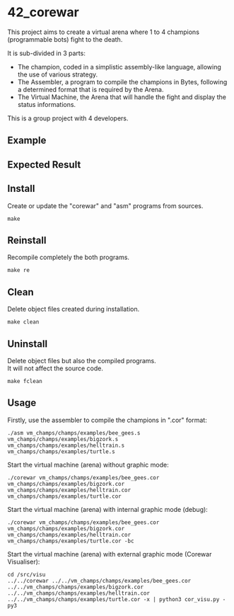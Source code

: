 # 42_corewar
This project aims to create a virtual arena where 1 to 4 champions (programmable bots) fight to the death.  

It is sub-divided in 3 parts:
- The champion, coded in a simplistic assembly-like language, allowing the use of various strategy.
- The Assembler, a program to compile the champions in Bytes, following a determined format that is required by the Arena.
- The Virtual Machine, the Arena that will handle the fight and display the status informations.

This is a group project with 4 developers.

## Example

## Expected Result

## Install
Create or update the "corewar" and "asm" programs from sources.
```
make
```

## Reinstall
Recompile completely the both programs.
```
make re
```

## Clean
Delete object files created during installation.
```
make clean
```

## Uninstall
Delete object files but also the compiled programs.  
It will not affect the source code.
```
make fclean
```

## Usage

Firstly, use the assembler to compile the champions in ".cor" format:
```
./asm vm_champs/champs/examples/bee_gees.s vm_champs/champs/examples/bigzork.s vm_champs/champs/examples/helltrain.s vm_champs/champs/examples/turtle.s
```

Start the virtual machine (arena) without graphic mode:
```
./corewar vm_champs/champs/examples/bee_gees.cor vm_champs/champs/examples/bigzork.cor vm_champs/champs/examples/helltrain.cor vm_champs/champs/examples/turtle.cor
```

Start the virtual machine (arena) with internal graphic mode (debug):
```
./corewar vm_champs/champs/examples/bee_gees.cor vm_champs/champs/examples/bigzork.cor vm_champs/champs/examples/helltrain.cor vm_champs/champs/examples/turtle.cor -bc
```

Start the virtual machine (arena) with external graphic mode (Corewar Visualiser):
```
cd /src/visu
../../corewar ../../vm_champs/champs/examples/bee_gees.cor ../../vm_champs/champs/examples/bigzork.cor ../../vm_champs/champs/examples/helltrain.cor ../../vm_champs/champs/examples/turtle.cor -x | python3 cor_visu.py -py3
```
